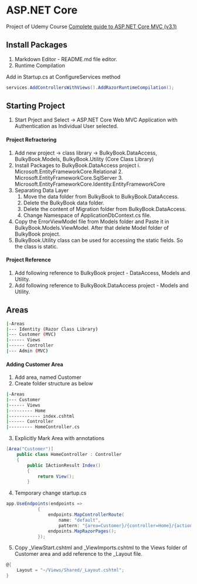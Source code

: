 # ASP.NET Core 
Project of Udemy Course [Complete guide to ASP.NET Core MVC (v3.1)](https://www.udemy.com/course/complete-aspnet-core-21-course)
## Install Packages

1. Markdown Editor - README.md file editor.
2. Runtime Compilation

Add in Startup.cs at ConfigureServices method
```c#
services.AddControllersWithViews().AddRazorRuntimeCompilation();
```



## Starting Project

1. Start Prject and Select -> ASP.NET Core Web MVC Application with Authentication as Individual User selected.

#### Project Refractoring

1. Add new project -> class library -> BulkyBook.DataAccess, BulkyBook.Models, BulkyBook.Utility (Core Class Library)
2. Install Packages to BulkyBook.DataAccess project
   i. Microsoft.EntityFrameworkCore.Relational
   2. Microsoft.EntityFrameworkCore.SqlServer
   3. Microsoft.EntityFrameworkCore.Identity.EntityFrameworkCore
3. Separating Data Layer
	1. Move the data folder from BulkyBook to BulkyBook.DataAccess.
    2. Delete the BulkyBook data folder.
    3. Delete the content of Migration folder from BulkyBook.DataAccess.
    4. Change Namespace of ApplicationDbContext.cs file.
4. Copy the ErrorViewModel file from Models folder and Paste it in BulkyBook.Models.ViewModel. After that delete Model folder of BulkyBook project.
5. BulkyBook.Utility class can be used for accessing the static fields. So the class is static.


#### Project Reference

1. Add following reference to BulkyBook project - DataAccess, Models and Utility.
2. Add following reference to BulkyBook.DataAccess project - Models and Utility.

## Areas

```bash
|-Areas
|--- Identity (Razor Class Library)
|--- Customer (MVC)
|------ Views
|------ Controller
|--- Admin (MVC)
```

#### Adding Customer Area

1. Add area, named Customer
2. Create folder structure as below

```bash
|-Areas
|--- Customer
|------ Views
|--------- Home
|------------ index.cshtml
|------ Controller
|--------- HomeController.cs
```

3. Explicitly Mark Area with annotations

```c#
[Area("Customer")]
    public class HomeController : Controller
    {
        public IActionResult Index()
        {
            return View();
        }
```

4. Temporary change startup.cs

```c#
app.UseEndpoints(endpoints =>
            {
                endpoints.MapControllerRoute(
                    name: "default",
                    pattern: "{area=Customer}/{controller=Home}/{action=Index}/{id?}");
                endpoints.MapRazorPages();
            });
```

5. Copy _ViewStart.cshtml and _ViewImports.cshtml to the Views folder of Customer area and add reference to the _Layout file.

```c#
@{
    Layout = "~/Views/Shared/_Layout.cshtml";
}
```